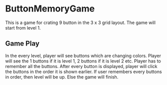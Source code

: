 # ButtonMemoryGame

This is a game for crating 9 button in the 3 x 3 grid layout.
The game will start from level 1.

## Game Play

In the every level, player will see buttons which are changing colors.
Player will see the 1 buttons if it is level 1, 2 buttons if it is level 2 etc.
Player has to remember all the buttons.
After every button is displayed, player will click the buttons in the order it is shown earlier.
If user remembers every buttons in order, then level will be up. Else the game will finish.
